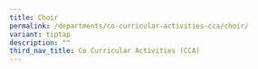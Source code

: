 ```yaml
---
title: Choir
permalink: /departments/co-curricular-activities-cca/choir/
variant: tiptap
description: ""
third_nav_title: Co Curricular Activities (CCA)
---
```

